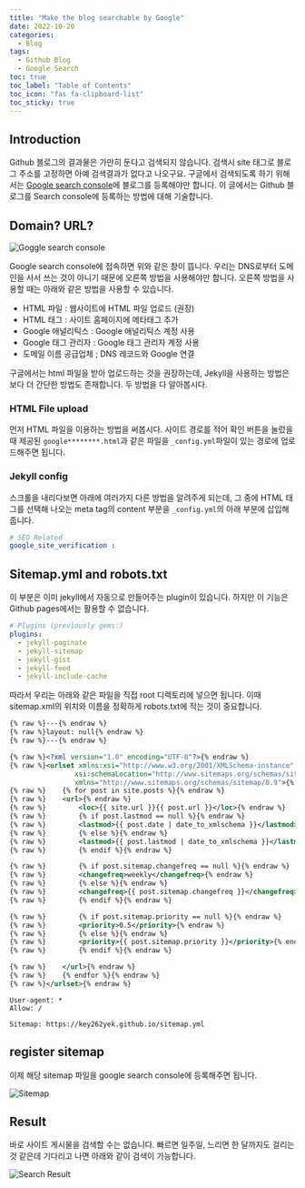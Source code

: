 ```yaml
---
title: "Make the blog searchable by Google"
date: 2022-10-20
categories:
  - Blog
tags:
  - Github Blog
  - Google Search
toc: true
toc_label: "Table of Contents"
toc_icon: "fas fa-clipboard-list"
toc_sticky: true
---
```


## Introduction
Github 블로그의 결과물은 가만히 둔다고 검색되지 않습니다. 
검색시 site 태그로 블로그 주소를 고정하면 아예 검색결과가 없다고 나오구요.
구글에서 검색되도록 하기 위해서는 [Google search console]("https://search.google.com/search-console/welcome?hl=ko")에 블로그를 등록해야만 합니다. 
이 글에서는 Github 블로그를 Search console에 등록하는 방법에 대해 기술합니다.

## Domain? URL?
<img src="https://key262yek.github.io/assets/images/google_search_console.PNG" alt="Goggle search console">

Google search console에 접속하면 위와 같은 창이 뜹니다. 
우리는 DNS로부터 도메인을 사서 쓰는 것이 아니기 때문에 오른쪽 방법을 사용해야만 합니다.
오른쪽 방법을 사용할 때는 아래와 같은 방법을 사용할 수 있습니다. 

- HTML 파일 : 웹사이트에 HTML 파일 업로드 (권장)
- HTML 태그 : 사이트 홈페이지에 메타태그 추가
- Google 애널리틱스 : Google 애널리틱스 계정 사용
- Google 태그 관리자 : Google 태그 관리자 계정 사용
- 도메일 이름 공급업체 ; DNS 레코드와 Google 연결
 
구글에서는 html 파일을 받아 업로드하는 것을 권장하는데,
Jekyll을 사용하는 방법은 보다 더 간단한 방법도 존재합니다. 
두 방법을 다 알아봅시다. 

### HTML File upload
먼저 HTML 파일을 이용하는 방법을 써봅시다. 
사이트 경로를 적어 확인 버튼을 눌렀을 때 제공된 `google********.html`과 같은 파일을 `_config.yml`파일이 있는 경로에 업로드해주면 됩니다. 

### Jekyll config
스크롤을 내리다보면 아래에 여러가지 다른 방법을 알려주게 되는데,
그 중에 HTML 태그를 선택해 나오는 meta tag의 content 부분을 `_config.yml`의 아래 부분에 삽입해줍니다.
```yml
# SEO Related
google_site_verification :
```

## Sitemap.yml and robots.txt
이 부분은 이미 jekyll에서 자동으로 만들어주는 plugin이 있습니다. 
하지만 이 기능은 Github pages에서는 활용할 수 없습니다. 
```yml
# Plugins (previously gems:)
plugins:
  - jekyll-paginate
  - jekyll-sitemap
  - jekyll-gist
  - jekyll-feed
  - jekyll-include-cache
```

따라서 우리는 아래와 같은 파일을 직접 root 디렉토리에 넣으면 됩니다. 
이때 sitemap.xml의 위치와 이름을 정확하게 robots.txt에 적는 것이 중요합니다. 
```xml
{% raw %}---{% endraw %}
{% raw %}layout: null{% endraw %}
{% raw %}---{% endraw %}

{% raw %}<?xml version="1.0" encoding="UTF-8"?>{% endraw %}
{% raw %}<urlset xmlns:xsi="http://www.w3.org/2001/XMLSchema-instance"
                xsi:schemaLocation="http://www.sitemaps.org/schemas/sitemap/0.9 http://www.sitemaps.org/schemas/sitemap/0.9/sitemap.xsd"
                xmlns="http://www.sitemaps.org/schemas/sitemap/0.9">{% endraw %}
{% raw %}    {% for post in site.posts %}{% endraw %}
{% raw %}    <url>{% endraw %}
{% raw %}        <loc>{{ site.url }}{{ post.url }}</loc>{% endraw %}
{% raw %}        {% if post.lastmod == null %}{% endraw %}
{% raw %}        <lastmod>{{ post.date | date_to_xmlschema }}</lastmod>{% endraw %}
{% raw %}        {% else %}{% endraw %}
{% raw %}        <lastmod>{{ post.lastmod | date_to_xmlschema }}</lastmod>{% endraw %}
{% raw %}        {% endif %}{% endraw %}

{% raw %}        {% if post.sitemap.changefreq == null %}{% endraw %}
{% raw %}        <changefreq>weekly</changefreq>{% endraw %}
{% raw %}        {% else %}{% endraw %}
{% raw %}        <changefreq>{{ post.sitemap.changefreq }}</changefreq>{% endraw %}
{% raw %}        {% endif %}{% endraw %}

{% raw %}        {% if post.sitemap.priority == null %}{% endraw %}
{% raw %}        <priority>0.5</priority>{% endraw %}
{% raw %}        {% else %}{% endraw %}
{% raw %}        <priority>{{ post.sitemap.priority }}</priority>{% endraw %}
{% raw %}        {% endif %}{% endraw %}

{% raw %}    </url>{% endraw %}
{% raw %}    {% endfor %}{% endraw %}
{% raw %}</urlset>{% endraw %}
```

```
User-agent: *
Allow: /

Sitemap: https://key262yek.github.io/sitemap.yml
```

## register sitemap
이제 해당 sitemap 파일을 google search console에 등록해주면 됩니다. 

<img src="https://key262yek.github.io/assets/images/add_sitemap.PNG" alt="Sitemap">

## Result
바로 사이트 게시물을 검색할 수는 없습니다. 빠르면 일주일, 느리면 한 달까지도 걸리는 것 같은데 기다리고 나면 아래와 같이 검색이 가능합니다. 

<img src="https://key262yek.github.io/assets/images/search_result.png" alt="Search Result">
